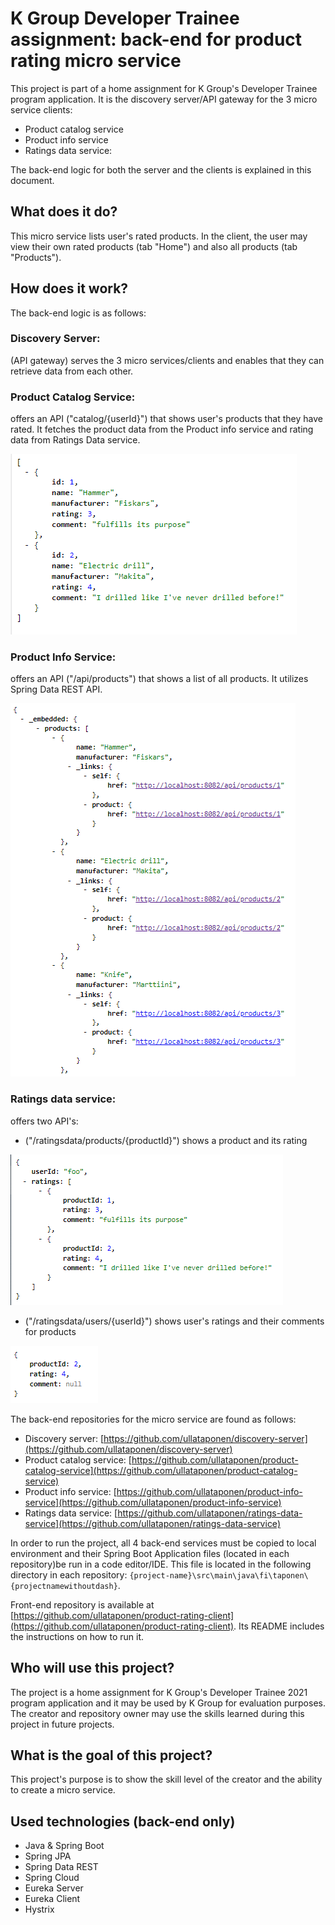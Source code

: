 # K Group Developer Trainee assignment: back-end for product rating micro service

This project is part of a home assignment for K Group's Developer Trainee program application. It is the discovery server/API gateway for the 3 micro service clients:

- Product catalog service
- Product info service
- Ratings data service:

The back-end logic for both the server and the clients is explained in this document.

## What does it do?

This micro service lists user's rated products. In the client, the user may view their own rated products (tab "Home") and also all products (tab "Products").

## How does it work?

The back-end logic is as follows:

### Discovery Server:

(API gateway) serves the 3 micro services/clients and enables that they can retrieve data from each other.

### Product Catalog Service:

offers an API ("catalog/{userId}") that shows user's products that they have rated. It fetches the product data from the Product info service and rating data from Ratings Data service.

![An API result for Product Catalog Service](https://github.com/ullataponen/discovery-server/blob/master/images/product-catalog-service.PNG?raw=true)

### Product Info Service:

offers an API ("/api/products") that shows a list of all products. It utilizes Spring Data REST API.

![An API result for Product Info Service](https://github.com/ullataponen/discovery-server/blob/master/images/product-info-service.PNG)

### Ratings data service:

offers two API's:

- ("/ratingsdata/products/{productId}") shows a product and its rating

![An API result for Ratings Data Service, user data](https://github.com/ullataponen/discovery-server/blob/master/images/ratings-data-service-user.PNG)

- ("/ratingsdata/users/{userId}") shows user's ratings and their comments for products

![An API result for Ratings Data Service, product data](https://github.com/ullataponen/discovery-server/blob/master/images/ratings-data-service-product.PNG)

The back-end repositories for the micro service are found as follows:

- Discovery server: [https://github.com/ullataponen/discovery-server](https://github.com/ullataponen/discovery-server)
- Product catalog service: [https://github.com/ullataponen/product-catalog-service](https://github.com/ullataponen/product-catalog-service)
- Product info service: [https://github.com/ullataponen/product-info-service](https://github.com/ullataponen/product-info-service)
- Ratings data service: [https://github.com/ullataponen/ratings-data-service](https://github.com/ullataponen/ratings-data-service)

In order to run the project, all 4 back-end services must be copied to local environment and their Spring Boot Application files (located in each repository)be run in a code editor/IDE. This file is located in the following directory in each repository: `{project-name}\src\main\java\fi\taponen\{projectnamewithoutdash}`.

Front-end repository is available at [https://github.com/ullataponen/product-rating-client](https://github.com/ullataponen/product-rating-client). Its README includes the instructions on how to run it.

## Who will use this project?

The project is a home assignment for K Group's Developer Trainee 2021 program application and it may be used by K Group for evaluation purposes. The creator and repository owner may use the skills learned during this project in future projects.

## What is the goal of this project?

This project's purpose is to show the skill level of the creator and the ability to create a micro service.

## Used technologies (back-end only)

- Java & Spring Boot
- Spring JPA
- Spring Data REST
- Spring Cloud
- Eureka Server
- Eureka Client
- Hystrix

